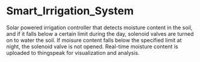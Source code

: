 # Smart_Irrigation_System
Solar powered irrigation controller that detects moisture content in the soil, and if it falls below a certain limit during the day, solenoid valves are turned on to water the soil.
If moisure content falls below the specified limit at night, the solenoid valve is not opened.
Real-time moisture content is uploaded to thingspeak for visualization and analysis. 
